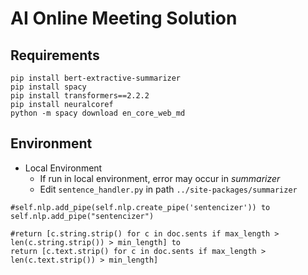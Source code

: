 # AI Online Meeting Solution

## Requirements
```
pip install bert-extractive-summarizer
pip install spacy
pip install transformers==2.2.2
pip install neuralcoref
python -m spacy download en_core_web_md
```
## Environment
- Local Environment
  - If run in local environment, error may occur in *summarizer*
  - Edit ```sentence_handler.py``` in path ```../site-packages/summarizer```

```
#self.nlp.add_pipe(self.nlp.create_pipe('sentencizer')) to
self.nlp.add_pipe("sentencizer")

#return [c.string.strip() for c in doc.sents if max_length > len(c.string.strip()) > min_length] to
return [c.text.strip() for c in doc.sents if max_length > len(c.text.strip()) > min_length]
```
